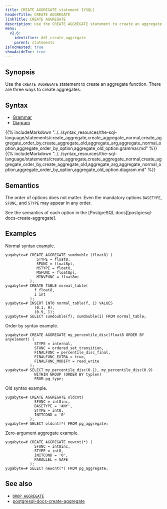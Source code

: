 ```yaml
---
title: CREATE AGGREGATE statement [YSQL]
headerTitle: CREATE AGGREGATE
linkTitle: CREATE AGGREGATE
description: Use the CREATE AGGREGATE statement to create an aggregate function.
menu:
  v2.6:
    identifier: ddl_create_aggregate
    parent: statements
isTocNested: true
showAsideToc: true
---
```


## Synopsis

Use the `CREATE AGGREGATE` statement to create an aggregate function.  There are three ways to
create aggregates.

## Syntax

<ul class="nav nav-tabs nav-tabs-yb">
  <li >
    <a href="#grammar" class="nav-link active" id="grammar-tab" data-toggle="tab" role="tab" aria-controls="grammar" aria-selected="true">
      <i class="fas fa-file-alt" aria-hidden="true"></i>
      Grammar
    </a>
  </li>
  <li>
    <a href="#diagram" class="nav-link" id="diagram-tab" data-toggle="tab" role="tab" aria-controls="diagram" aria-selected="false">
      <i class="fas fa-project-diagram" aria-hidden="true"></i>
      Diagram
    </a>
  </li>
</ul>

<div class="tab-content">
  <div id="grammar" class="tab-pane fade show active" role="tabpanel" aria-labelledby="grammar-tab">
  {{% includeMarkdown "../../syntax_resources/the-sql-language/statements/create_aggregate,create_aggregate_normal,create_aggregate_order_by,create_aggregate_old,aggregate_arg,aggregate_normal_option,aggregate_order_by_option,aggregate_old_option.grammar.md" %}}
  </div>
  <div id="diagram" class="tab-pane fade" role="tabpanel" aria-labelledby="diagram-tab">
  {{% includeMarkdown "../../syntax_resources/the-sql-language/statements/create_aggregate,create_aggregate_normal,create_aggregate_order_by,create_aggregate_old,aggregate_arg,aggregate_normal_option,aggregate_order_by_option,aggregate_old_option.diagram.md" %}}
  </div>
</div>

## Semantics

The order of options does not matter.  Even the mandatory options `BASETYPE`, `SFUNC`, and `STYPE`
may appear in any order.

See the semantics of each option in the [PostgreSQL docs][postgresql-docs-create-aggregate].

## Examples

Normal syntax example.

```plpgsql
yugabyte=# CREATE AGGREGATE sumdouble (float8) (
              STYPE = float8,
              SFUNC = float8pl,
              MSTYPE = float8,
              MSFUNC = float8pl,
              MINVFUNC = float8mi
           );
yugabyte=# CREATE TABLE normal_table(
             f float8,
             i int
           );
yugabyte=# INSERT INTO normal_table(f, i) VALUES
             (0.1, 9),
             (0.9, 1);
yugabyte=# SELECT sumdouble(f), sumdouble(i) FROM normal_table;
```

Order by syntax example.

```plpgsql
yugabyte=# CREATE AGGREGATE my_percentile_disc(float8 ORDER BY anyelement) (
             STYPE = internal,
             SFUNC = ordered_set_transition,
             FINALFUNC = percentile_disc_final,
             FINALFUNC_EXTRA = true,
             FINALFUNC_MODIFY = read_write
           );
yugabyte=# SELECT my_percentile_disc(0.1), my_percentile_disc(0.9)
             WITHIN GROUP (ORDER BY typlen)
             FROM pg_type;
```

Old syntax example.

```plpgsql
yugabyte=# CREATE AGGREGATE oldcnt(
             SFUNC = int8inc,
             BASETYPE = 'ANY',
             STYPE = int8,
             INITCOND = '0'
           );
yugabyte=# SELECT oldcnt(*) FROM pg_aggregate;
```

Zero-argument aggregate example.

```plpgsql
yugabyte=# CREATE AGGREGATE newcnt(*) (
             SFUNC = int8inc,
             STYPE = int8,
             INITCOND = '0',
             PARALLEL = SAFE
           );
yugabyte=# SELECT newcnt(*) FROM pg_aggregate;
```

## See also

- [`DROP AGGREGATE`](../ddl_drop_aggregate)
- [postgresql-docs-create-aggregate](https://www.postgresql.org/docs/current/sql-createaggregate.html)
